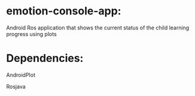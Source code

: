 # emotion-console-app:
Android Ros application that shows the current status of the child learning progress using plots

# Dependencies:

AndroidPlot

Rosjava
